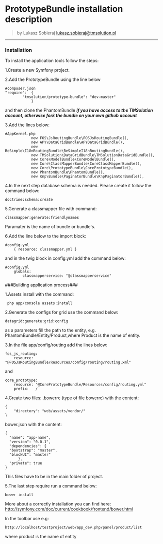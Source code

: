 # PrototypeBundle installation description

>by Lukasz Sobieraj <lukasz.sobieraj@tmsolution.pl>

---

### Installation

To install the application tools follow the steps:

1.Create a new Symfony project. 

2.Add the PrototypeBundle using the line below
```
#composer.json
"require":  {
        "tmsolution/prototype-bundle": "dev-master"
            }
```
and then clone the PhantomBundle 
***if you have access to the TMSolution account, otherwise fork the bundle on your own github account***

3.Add the lines below:
```
#AppKernel.php
            new FOS\JsRoutingBundle\FOSJsRoutingBundle(),
            new APY\DataGridBundle\APYDataGridBundle(),
            new BeSimple\I18nRoutingBundle\BeSimpleI18nRoutingBundle(),
            new TMSolution\DataGridBundle\TMSolutionDataGridBundle(),
            new Core\ModelBundle\CoreModelBundle(),
            new Core\ClassMapperBundle\CoreClassMapperBundle(),
            new Core\PrototypeBundle\CorePrototypeBundle(),
            new PhantomBundle\PhantomBundle(),
            new Knp\Bundle\PaginatorBundle\KnpPaginatorBundle(),
```

4.In the next step  database schema is needed. Please create it follow the command below:
```
doctrine:schema:create
```

5.Generate a classmapper file with command:
```
classmapper:generate:friendlynames
```
Paramater is the name of bundle or bundle's.

6.Add the line below to the import block:
```
#config.yml
    { resource: classmapper.yml }
```
and in the twig block in config.yml  add the command below:
```
#config.yml
    globals:
        classmapperservice: "@classmapperservice"
```




###Building application process###

1.Assets install with the command:
```
 php app/console assets:install
```

2.Generate the configs for grid use the command below:
```
datagrid:generate:grid:config
```
as a parameters fill the path to the entity, e.g. PhantomBundle/Entity/Product,where Product is the name of entity.


3.In the file app/config/routing add the lines below:
```
fos_js_routing:
    resource: "@FOSJsRoutingBundle/Resources/config/routing/routing.xml" 
```
and
```
core_prototype:
    resource: "@CorePrototypeBundle/Resources/config/routing.yml"
    prefix:   /
```

4.Create two files:
.bowerrc (type of file bowerrc)
with the content:
```
{
    "directory": "web/assets/vendor/"
}
```
bower.json 
with the content:
```
{
  "name": "app-name",
  "version": "0.0.1",
  "dependencies": {
  "bootstrap": "master",
  "blockUI": "master"
      },
  "private": true
}
```
This files have to be  in the main folder of project.

5.The last step require run a command below:
```
bower install
```
More about a correctly installation you can find here: http://symfony.com/doc/current/cookbook/frontend/bower.html


In the toolbar use e.g:
```
http://localhost/testproject/web/app_dev.php/panel/product/list
```
where product is the name of entity 


